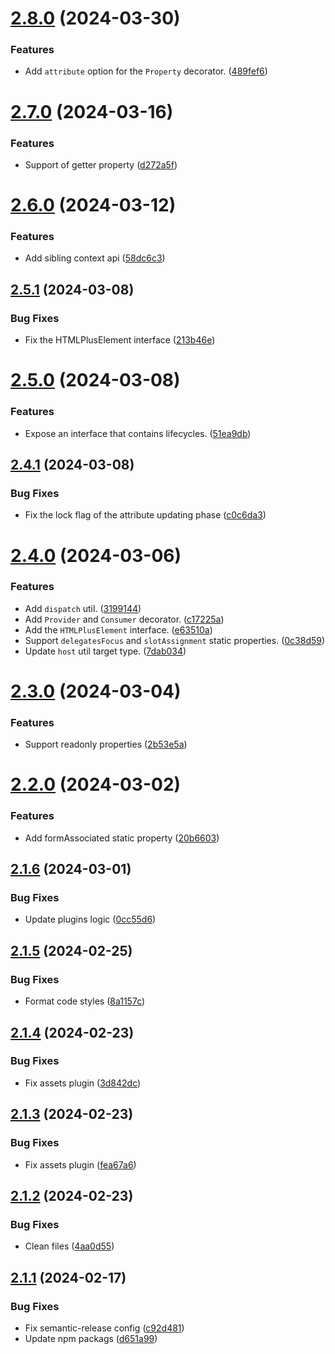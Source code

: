 # [2.8.0](https://github.com/htmlplus/element/compare/v2.7.0...v2.8.0) (2024-03-30)


### Features

* Add `attribute` option for the `Property` decorator. ([489fef6](https://github.com/htmlplus/element/commit/489fef6ed7fd3f0a78ebcdc0c5b22b21a3437658))

# [2.7.0](https://github.com/htmlplus/element/compare/v2.6.0...v2.7.0) (2024-03-16)


### Features

* Support of getter property ([d272a5f](https://github.com/htmlplus/element/commit/d272a5fae893e29982d030bf5ec67a3dd6f9b1a9))

# [2.6.0](https://github.com/htmlplus/element/compare/v2.5.1...v2.6.0) (2024-03-12)


### Features

* Add sibling context api ([58dc6c3](https://github.com/htmlplus/element/commit/58dc6c3767581c418e6e4793e4a87d1f281cb7c0))

## [2.5.1](https://github.com/htmlplus/element/compare/v2.5.0...v2.5.1) (2024-03-08)


### Bug Fixes

* Fix the HTMLPlusElement interface ([213b46e](https://github.com/htmlplus/element/commit/213b46eacaa9a908237321bdaaa2952b866ef223))

# [2.5.0](https://github.com/htmlplus/element/compare/v2.4.1...v2.5.0) (2024-03-08)


### Features

* Expose an interface that contains lifecycles. ([51ea9db](https://github.com/htmlplus/element/commit/51ea9db7b75bbef1f4d0f7e723d5c4795cddf20a))

## [2.4.1](https://github.com/htmlplus/element/compare/v2.4.0...v2.4.1) (2024-03-08)


### Bug Fixes

* Fix the lock flag of the attribute updating phase ([c0c6da3](https://github.com/htmlplus/element/commit/c0c6da34c3e6f4be618f76920acd0806be2cb8a0))

# [2.4.0](https://github.com/htmlplus/element/compare/v2.3.0...v2.4.0) (2024-03-06)


### Features

* Add `dispatch` util. ([3199144](https://github.com/htmlplus/element/commit/3199144b38668aef8604107e9744261f085965f4))
* Add `Provider` and `Consumer` decorator. ([c17225a](https://github.com/htmlplus/element/commit/c17225a8fc599ef05a2dd79654c8c3ad7199f83d))
* Add the `HTMLPlusElement` interface. ([e63510a](https://github.com/htmlplus/element/commit/e63510ae81384145caccc88b29c5e12952bd3591))
* Support `delegatesFocus` and `slotAssignment` static properties. ([0c38d59](https://github.com/htmlplus/element/commit/0c38d59aaa8ad14935c065e256c64c435024b53b))
* Update `host` util target type. ([7dab034](https://github.com/htmlplus/element/commit/7dab03468d8bb7bca46a759cf4fb2fcc668960ab))

# [2.3.0](https://github.com/htmlplus/element/compare/v2.2.0...v2.3.0) (2024-03-04)


### Features

* Support readonly properties ([2b53e5a](https://github.com/htmlplus/element/commit/2b53e5a487cc2cb36d126b5863a9c0a7e8aeff1e))

# [2.2.0](https://github.com/htmlplus/element/compare/v2.1.6...v2.2.0) (2024-03-02)


### Features

* Add formAssociated static property ([20b6603](https://github.com/htmlplus/element/commit/20b66035cfa2d813f2e6d88da42250e580cc4f3f))

## [2.1.6](https://github.com/htmlplus/element/compare/v2.1.5...v2.1.6) (2024-03-01)


### Bug Fixes

* Update plugins logic ([0cc55d6](https://github.com/htmlplus/element/commit/0cc55d65480a3fab54acb36b82ce6d2e37a7a702))

## [2.1.5](https://github.com/htmlplus/element/compare/v2.1.4...v2.1.5) (2024-02-25)


### Bug Fixes

* Format code styles ([8a1157c](https://github.com/htmlplus/element/commit/8a1157cc4d4c3b6c984a6f8556f83926b5ae3e64))

## [2.1.4](https://github.com/htmlplus/element/compare/v2.1.3...v2.1.4) (2024-02-23)


### Bug Fixes

* Fix assets plugin ([3d842dc](https://github.com/htmlplus/element/commit/3d842dc1d39e0bc97281bea8cd7713bb42d0cedd))

## [2.1.3](https://github.com/htmlplus/element/compare/v2.1.2...v2.1.3) (2024-02-23)


### Bug Fixes

* Fix assets plugin ([fea67a6](https://github.com/htmlplus/element/commit/fea67a6011c3c3f8f07671426a63a518d2bd2a50))

## [2.1.2](https://github.com/htmlplus/element/compare/v2.1.1...v2.1.2) (2024-02-23)


### Bug Fixes

* Clean files ([4aa0d55](https://github.com/htmlplus/element/commit/4aa0d55b79865f92be1838f77c68378dd7fe5c95))

## [2.1.1](https://github.com/htmlplus/element/compare/v2.1.0...v2.1.1) (2024-02-17)


### Bug Fixes

* Fix semantic-release config ([c92d481](https://github.com/htmlplus/element/commit/c92d481faba457cf31eca31478384ce1177f5a09))
* Update npm packags ([d651a99](https://github.com/htmlplus/element/commit/d651a99d9a179a0d5d5584c6bc8c8c9077bdf95b))
